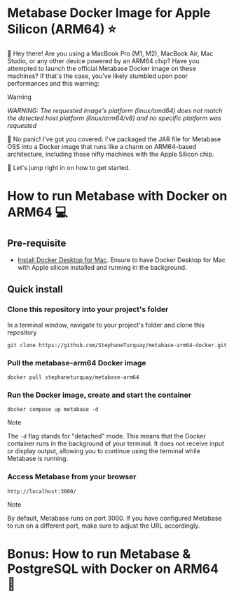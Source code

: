 # Metabase Docker Image for Apple Silicon (ARM64) ⭐️

👋 Hey there! Are you using a MacBook Pro (M1, M2), MacBook Air, Mac Studio, or any other device powered by an ARM64 chip? Have you attempted to launch the official Metabase Docker image on these machines? If that's the case, you've likely stumbled upon poor performances and this warning:

> [!WARNING]
> _WARNING: The requested image's platform (linux/amd64) does not match the detected host platform (linux/arm64/v8) and no specific platform was requested_

🚫 No panic! I've got you covered. I've packaged the JAR file for Metabase OSS into a Docker image that runs like a charm on ARM64-based architecture, including those nifty machines with the Apple Silicon chip.

🚀 Let's jump right in on how to get started.

# How to run Metabase with Docker on ARM64 💻

## Pre-requisite
- [Install Docker Desktop for Mac](https://docs.docker.com/desktop/install/mac-install/). Ensure to have Docker Desktop for Mac with Apple silicon installed and running in the background.

## Quick install
### Clone this repository into your project's folder

In a terminal window, navigate to your project's folder and clone this repository
```
git clone https://github.com/StephaneTurquay/metabase-arm64-docker.git
```
 
### Pull the metabase-arm64 Docker image
```
docker pull stephaneturquay/metabase-arm64
```

### Run the Docker image, create and start the container

```
docker compose up metabase -d
```
> [!NOTE]
> The `-d` flag stands for "detached" mode. This means that the Docker container runs in the background of your terminal. It does not receive input or display output, allowing you to continue using the terminal while Metabase is running.

### Access Metabase from your browser
```
http://localhost:3000/
```
> [!NOTE]
> By default, Metabase runs on port 3000. If you have configured Metabase to run on a different port, make sure to adjust the URL accordingly.

# Bonus: How to run Metabase & PostgreSQL with Docker on ARM64 🎉
